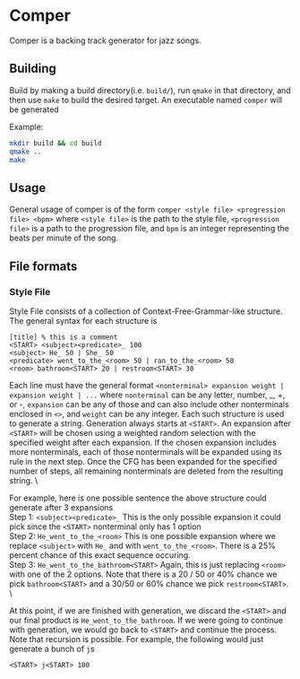 # Comper

Comper is a backing track generator for jazz songs.

## Building

Build by making a build directory(i.e. `build/`), run `qmake` in that directory, and then use `make` to build the desired target. An executable named `comper` will be generated

Example:

```bash
mkdir build && cd build
qmake ..
make
```

## Usage
General usage of comper is of the form `comper <style file> <progression file> <bpm>` where `<style file>` is the path to the style file, `<progression file>` is a path to the progression file, and `bpm` is an integer representing the beats per minute of the song.

## File formats
### Style File
Style File consists of a collection of Context-Free-Grammar-like structure. The general syntax for each structure is
```
[title] % this is a comment
<START> <subject><predicate>_ 100
<subject> He_ 50 | She_ 50
<predicate> went_to_the_<room> 50 | ran_to_the_<room> 50
<room> bathroom<START> 20 | restroom<START> 30
```

Each line must have the general format `<nonterminal> expansion weight | expansion weight | ...` where `nonterminal` can be any letter, number, _, +, or -, `expansion` can be any of those and can also include other nonterminals enclosed in `<>`, and `weight` can be any integer. Each such structure is used to generate a string. Generation always starts at `<START>`. An expansion after `<START>` will be chosen using a weighted random selection with the specified weight after each expansion. If the chosen expansion includes more nonterminals, each of those nonterminals will be expanded using its rule in the next step. Once the CFG has been expanded for the specified number of steps, all remaining nonterminals are deleted from the resulting string. \

For example, here is one possible sentence the above structure could generate after 3 expansions \
Step 1: `<subject><predicate>_` This is the only possible expansion it could pick since the `<START>` nonterminal only has 1 option \
Step 2: `He_went_to_the_<room>` This is one possible expansion where we replace `<subject>` with `He_` and <predicate> with `went_to_the_<room>`. There is a 25% percent chance of this exact sequence occuring. \
Step 3: `He_went_to_the_bathroom<START>` Again, this is just replacing `<room>` with one of the 2 options. Note that there is a 20 / 50 or 40% chance we pick `bathroom<START>` and a 30/50 or 60% chance we pick `restroom<START>`. \

At this point, if we are finished with generation, we discard the `<START>` and our final product is `He_went_to_the_bathroom`. If we were going to continue with generation, we would go back to `<START>` and continue the process. \
Note that recursion is possible. For example, the following would just generate a bunch of `j`s
```
<START> j<START> 100
```

